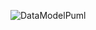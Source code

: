 ![DataModelPuml](https://www.planttext.com/api/plantuml/png/jPLHJnD14CVVxrECz-8BDiT1XVB4WxwOW4R3ao7DShVqJjlRUhkLgY4fRL0UY2O-O6ACYNu1QmM48l0LPh-HitTNsjA3g8bFlTsPtVdjp7-cYrAnM3sH8h8i5QegXtkFxY_37QOOB8Mna44KUW6FdWhhbGLWhqWUsmjWlcaL-lHjJzjJwR8gAc5aTbOYdolkAUuliUR0McTIReWuFUBEp1PlpyrVs6An7bRvWq0eOUnXZLLu8wuExBp6mgen91zbvlinbtAnObO5JzG6VWt2MsOrVYN4G_wimQMIvNKHbrN0opwBF5v-7lfSI3hrE763x84vZqnn6t5To2GAVWFyZbqynAv-2tYcsxg5H_YBbcqy0jp70-phFJpHkzZ7Bc0FpycZYpt0dw2tT4U_8TyjFCKZlGrqg8kd-ZMTw4tHpRg3-teNy2JneGj6CNoc4WPdjZ3j55p7dHcrcbp003xRtfowwdtk_tdVDfdER-bjFAFjperS-ha_faz-LxDItctMUIGvnDnBLVNtjVjAMDbBHbqaNQoW9YB-mhYLIeNYN1wvMoeufN_B-nZ6HzsYEX-c-Vj0EMxfToI2FKecfU_OI0Ck8bocSulEq3OWcoauy-DWELZZwLmo5ww9vaLtvwGlkUIc70QVTujZoScBajrl9WSmpnCDebzZLTDtbsEDXgfHWzCGW8rG1LHZwlGeZ2h3qFYU2hT38YEjdL3lx50j-q2vweBH7oclGuk-xYn0HWdu8z5kZoHxgdU7IKWGRVmIY9YBIipgmSYGoq6Z2dWXguOlcGf5Cl3m4r4SKpUtkMvTtzMvkHfs7qqeMHUaQmbAG3ATwFNfqChH-0HRd1q7nPig5VcWOGcmZGSBC2aNfpZHWdOMD0MSlbB7INptklYVAHqqmSuJZBwPPBXlmoJ3v1WOPt37fu2fcxLfMTOYZtpp1_OR)
